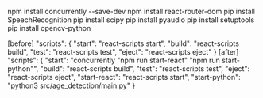 <!---------- install list ------------>
npm install concurrently --save-dev
npm install react-router-dom
pip install SpeechRecognition
pip install scipy
pip install pyaudio
pip install setuptools
pip install opencv-python

<!-- package.json 파일의 "scripts"수정 -->  
[before]
"scripts": {
    "start": "react-scripts start",
    "build": "react-scripts build",
    "test": "react-scripts test",
    "eject": "react-scripts eject"
}
[after]
"scripts": {
    "start": "concurrently \"npm run start-react\" \"npm run start-python\"",
    "build": "react-scripts build",
    "test": "react-scripts test",
    "eject": "react-scripts eject",
    "start-react": "react-scripts start",
    "start-python": "python3 src/age_detection/main.py"
  }